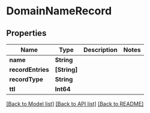 # DomainNameRecord

## Properties
Name | Type | Description | Notes
------------ | ------------- | ------------- | -------------
**name** | **String** |  | 
**recordEntries** | **[String]** |  | 
**recordType** | **String** |  | 
**ttl** | **Int64** |  | 

[[Back to Model list]](../README#documentation-for-models) [[Back to API list]](../README#documentation-for-api-endpoints) [[Back to README]](../README)


